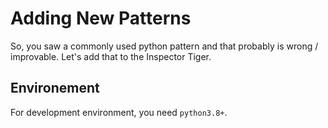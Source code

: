 # Adding New Patterns
So, you saw a commonly used python pattern and that probably is wrong / improvable. Let's add that to the Inspector Tiger.

## Environement
For development environment, you need `python3.8+`.
